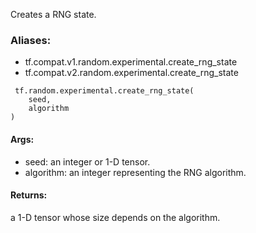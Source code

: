 Creates a RNG state.
### Aliases:
- tf.compat.v1.random.experimental.create_rng_state
- tf.compat.v2.random.experimental.create_rng_state

```
 tf.random.experimental.create_rng_state(
    seed,
    algorithm
)
```
#### Args:
- seed: an integer or 1-D tensor.
- algorithm: an integer representing the RNG algorithm.
#### Returns:
a 1-D tensor whose size depends on the algorithm.
